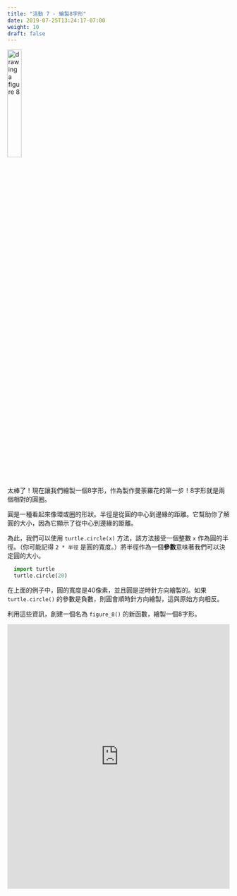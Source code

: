 ```yaml
---
title: "活動 7 - 繪製8字形"
date: 2019-07-25T13:24:17-07:00
weight: 10
draft: false
---
```


<img src="../media/turtle_circles.png" alt="drawing a figure 8" width="25%"/>

太棒了！現在讓我們繪製一個8字形，作為製作曼荼羅花的第一步！8字形就是兩個相對的圓圈。

圓是一種看起來像環或圈的形狀。半徑是從圓的中心到邊緣的距離。它幫助你了解圓的大小，因為它顯示了從中心到邊緣的距離。

為此，我們可以使用 `turtle.circle(x)` 方法，該方法接受一個整數 `x` 作為圓的半徑。（你可能記得 `2 * 半徑` 是圓的寬度。）將半徑作為一個**參數**意味著我們可以決定圓的大小。

``` python
  import turtle
  turtle.circle(20)
```

在上面的例子中，圓的寬度是40像素，並且圓是逆時針方向繪製的。如果 `turtle.circle()` 的參數是負數，則圓會順時針方向繪製，這與原始方向相反。

利用這些資訊，創建一個名為 `figure_8()` 的新函數，繪製一個8字形。

<iframe src="https://trinket.io/embed/python/e87cb9f3b9" width="100%" height="600" frameborder="0" marginwidth="0" marginheight="0" allowfullscreen></iframe>